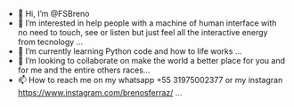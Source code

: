 - 👋 Hi, I’m @FSBreno
- 👀 I’m interested in help people with a machine of human interface with  no need to touch, see or listen but just feel all the interactive energy from tecnology ...
- 🌱 I’m currently learning Python code and how to life works ...
- 💞️ I’m looking to collaborate on make the world a better place for you and for me and the entire others races...
- 📫 How to reach me on my whatsapp +55 31975002377 or my instagran https://www.instagram.com/brenosferraz/ ...

<!---
FSBreno/FSBreno is a ✨ special ✨ repository because its `README.md` (this file) appears on your GitHub profile.
You can click the Preview link to take a look at your changes.
--->
